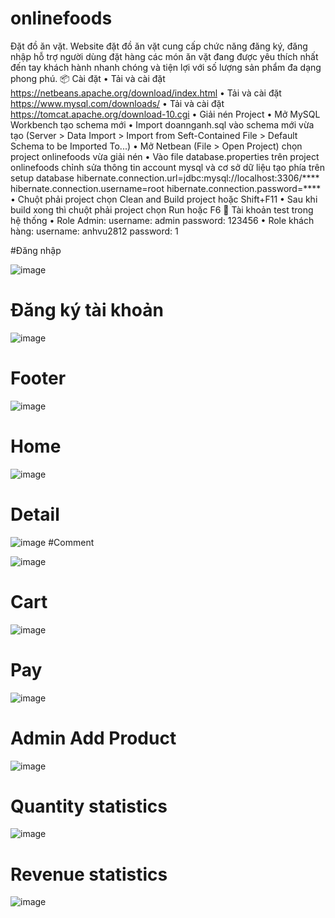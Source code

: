 # onlinefoods
Đặt đồ ăn vặt. 
Website đặt đồ ăn vặt cung cấp chức năng đăng ký, đăng nhập hỗ trợ người dùng đặt hàng các món ăn vặt đang được yêu thích nhất đến tay khách hành nhanh chóng và tiện lợi với số lượng sản phẩm đa dạng phong phú.
                 📦 Cài đặt
•	Tải và cài đặt https://netbeans.apache.org/download/index.html
•	Tải và cài đặt https://www.mysql.com/downloads/
•	Tải và cài đặt https://tomcat.apache.org/download-10.cgi
•	Giải nén Project
•	Mở MySQL Workbench tạo schema mới
•	Import doannganh.sql vào schema mới vừa tạo (Server > Data Import > Import from Seft-Contained File > Default Schema to be Imported To...)
•	Mở Netbean (File > Open Project) chọn project onlinefoods vừa giải nén
•	Vào file database.properties trên project onlinefoods chỉnh sửa thông tin account mysql và cơ sở dữ liệu tạo phía trên setup database 
hibernate.connection.url=jdbc:mysql://localhost:3306/****
hibernate.connection.username=root
hibernate.connection.password=****
•	Chuột phải project chọn Clean and Build project hoặc Shift+F11
•	Sau khi build xong thì chuột phải project chọn Run hoặc F6
🚀 Tài khoản test trong hệ thống
•	Role Admin: username: admin password: 123456
•	Role khách hàng: username: anhvu2812 password: 1

#Đăng nhập




![image](https://user-images.githubusercontent.com/100250934/218962506-a05c3e06-6fb6-420d-9765-4520fdff5f6d.png)
# Đăng ký tài khoản 

![image](https://user-images.githubusercontent.com/100250934/218962733-41c0e82e-15e0-4e23-b05b-2fd2d9a376c8.png)

# Footer 

![image](https://user-images.githubusercontent.com/100250934/218962791-edda9686-66d4-438d-b566-f15c175cd10d.png)
# Home

![image](https://user-images.githubusercontent.com/100250934/218962833-45a1305c-625f-4e6c-b469-7743d55e606d.png)
# Detail

![image](https://user-images.githubusercontent.com/100250934/218962903-c032f801-57be-4325-9a99-6ed3b9d5b93c.png)
#Comment 

![image](https://user-images.githubusercontent.com/100250934/218962939-bfd9c2ed-7bf5-4511-82e0-27cb874d4d0f.png)
# Cart

![image](https://user-images.githubusercontent.com/100250934/218963017-41287f02-d317-4c32-abdd-ba6a74e42a32.png)
# Pay

![image](https://user-images.githubusercontent.com/100250934/218963069-6e45b085-3bf9-44e7-bd72-06caea0672e1.png)
# Admin Add Product
 
 ![image](https://user-images.githubusercontent.com/100250934/218963160-77269ca7-d632-45dc-82db-f388bbd82069.png)
# Quantity statistics

![image](https://user-images.githubusercontent.com/100250934/218963314-b2f53f8c-1441-4d03-a431-cf67448448b7.png)
# Revenue statistics

![image](https://user-images.githubusercontent.com/100250934/218963472-38675ee7-0517-4b6e-a63c-cd8324182e5a.png)

